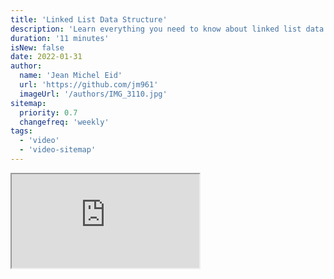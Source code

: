 ```yaml
---
title: 'Linked List Data Structure'
description: 'Learn everything you need to know about linked list data structure'
duration: '11 minutes'
isNew: false
date: 2022-01-31
author:
  name: 'Jean Michel Eid'
  url: 'https://github.com/jm961'
  imageUrl: '/authors/IMG_3110.jpg'
sitemap:
  priority: 0.7
  changefreq: 'weekly'
tags:
  - 'video'
  - 'video-sitemap'
---
```


<iframe class="w-full aspect-video mb-5" src="https://www.youtube.com/embed/odW9FU8jPRQ" title="Linked List Data Structure"></iframe>
